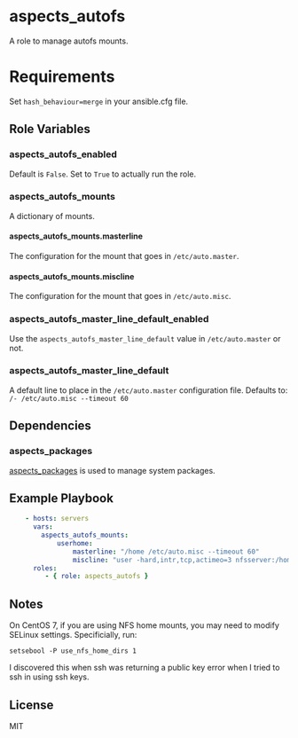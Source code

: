 # aspects_autofs

A role to manage autofs mounts.

# Requirements

Set ```hash_behaviour=merge``` in your ansible.cfg file.

## Role Variables

### aspects_autofs_enabled
Default is ```False```. Set to ```True``` to actually run the role.

### aspects_autofs_mounts
A dictionary of mounts.

#### aspects_autofs_mounts.masterline
The configuration for the mount that goes in ```/etc/auto.master```.

#### aspects_autofs_mounts.miscline
The configuration for the mount that goes in ```/etc/auto.misc```.

### aspects_autofs_master_line_default_enabled
Use the ```aspects_autofs_master_line_default``` value in ```/etc/auto.master``` or not.

### aspects_autofs_master_line_default
A default line to place in the ```/etc/auto.master``` configuration file. Defaults to: ```/- /etc/auto.misc --timeout 60```

## Dependencies
### aspects_packages
[aspects_packages](https://github.com/LaneCommunityCollege/aspects_packages) is used to manage system packages.

## Example Playbook

```yaml
    - hosts: servers
      vars:
        aspects_autofs_mounts:
            userhome:
                masterline: "/home /etc/auto.misc --timeout 60"
                miscline: "user -hard,intr,tcp,actimeo=3 nfsserver:/homedata/user"
      roles:
         - { role: aspects_autofs }
```

## Notes

On CentOS 7, if you are using NFS home mounts, you may need to modify SELinux settings. Specificially, run:

```
setsebool -P use_nfs_home_dirs 1
```

I discovered this when ssh was returning a public key error when I tried to ssh in using ssh keys.

## License

MIT
